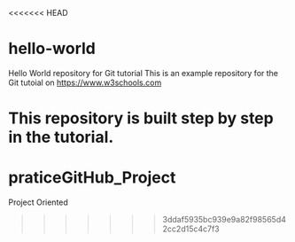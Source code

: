<<<<<<< HEAD
# hello-world
Hello World repository for Git tutorial
This is an example repository for the Git tutoial on https://www.w3schools.com

This repository is built step by step in the tutorial.
=======
# praticeGitHub_Project
Project Oriented
>>>>>>> 3ddaf5935bc939e9a82f98565d42cc2d15c4c7f3
